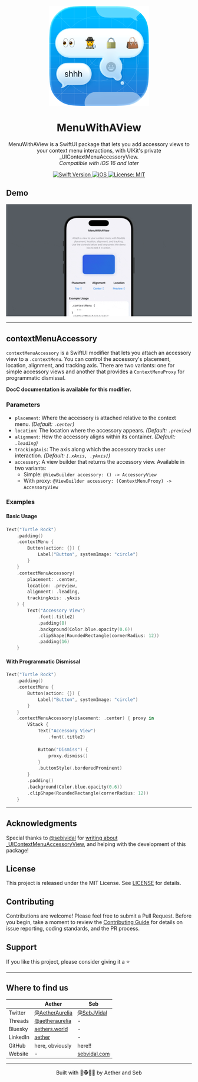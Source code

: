 <div align="center">
  <img width="270" height="270" src="/assets/icon.png" alt="MenuWithAView Logo">
  <h1><b>MenuWithAView</b></h1>
  <p>
    MenuWithAView is a SwiftUI package that lets you add accessory views to your context menu interactions, with UIKit's private _UIContextMenuAccessoryView.
    <br>
    <i>Compatible with iOS 16 and later</i>
  </p>
</div>

<div align="center">
  <a href="https://swift.org">
<!--     <img src="https://img.shields.io/badge/Swift-6.0%20%7C%206-orange.svg" alt="Swift Version"> -->
    <img src="https://img.shields.io/badge/Swift-6.0-orange.svg" alt="Swift Version">
  </a>
  <a href="https://www.apple.com/ios/">
     <img src="https://img.shields.io/badge/iOS-16%2B-blue.svg" alt="iOS">
  </a>
  <a href="LICENSE">
    <img src="https://img.shields.io/badge/License-MIT-green.svg" alt="License: MIT">
  </a>
</div>

## **Demo**

![Example](/assets/example1.gif)

---

## contextMenuAccessory

`contextMenuAccessory` is a SwiftUI modifier that lets you attach an accessory view to a `.contextMenu`. You can control the accessory's placement, location, alignment, and tracking axis. There are two variants: one for simple accessory views and another that provides a `ContextMenuProxy` for programmatic dismissal.

**DocC documentation is available for this modifier.**

### Parameters

- `placement`: Where the accessory is attached relative to the context menu.
  *(Default: `.center`)*
- `location`: The location where the accessory appears.
  *(Default: `.preview`)*
- `alignment`: How the accessory aligns within its container.
  *(Default: `.leading`)*
- `trackingAxis`: The axis along which the accessory tracks user interaction.
  *(Default: `[.xAxis, .yAxis]`)*
- `accessory`: A view builder that returns the accessory view. Available in two variants:
  - Simple: `@ViewBuilder accessory: () -> AccessoryView`
  - With proxy: `@ViewBuilder accessory: (ContextMenuProxy) -> AccessoryView`

### Examples

#### Basic Usage

```swift
Text("Turtle Rock")
    .padding()
    .contextMenu {
        Button(action: {}) {
            Label("Button", systemImage: "circle")
        }
    }
    .contextMenuAccessory(
        placement: .center,
        location: .preview,
        alignment: .leading,
        trackingAxis: .yAxis
    ) {
        Text("Accessory View")
            .font(.title2)
            .padding(8)
            .background(Color.blue.opacity(0.6))
            .clipShape(RoundedRectangle(cornerRadius: 12))
            .padding(16)
    }
```

#### With Programmatic Dismissal

```swift
Text("Turtle Rock")
    .padding()
    .contextMenu {
        Button(action: {}) {
            Label("Button", systemImage: "circle")
        }
    }
    .contextMenuAccessory(placement: .center) { proxy in
        VStack {
            Text("Accessory View")
                .font(.title2)

            Button("Dismiss") {
                proxy.dismiss()
            }
            .buttonStyle(.borderedProminent)
        }
        .padding()
        .background(Color.blue.opacity(0.6))
        .clipShape(RoundedRectangle(cornerRadius: 12))
    }
```

---

## **Acknowledgments**

Special thanks to [@sebjvidal](https://github.com/sebjvidal) for [writing about  _UIContextMenuAccessoryView](https://sebvidal.com/blog/accessorise-your-context-menu-interactions/), and helping with the development of this package!

## License

This project is released under the MIT License. See [LICENSE](LICENSE.md) for details.

## Contributing

Contributions are welcome! Please feel free to submit a Pull Request. Before you begin, take a moment to review the [Contributing Guide](CONTRIBUTING.md) for details on issue reporting, coding standards, and the PR process.

## Support

If you like this project, please consider giving it a ⭐️

---

## Where to find us

|         | Aether | Seb |
|---------|----------------|------------------|
| Twitter | [@AetherAurelia](https://x.com/AetherAurelia) |  [@SebJVidal](https://x.com/SebJVidal) |
| Threads | [@aetheraurelia](https://www.threads.net/@aetheraurelia) | - |
| Bluesky | [aethers.world](https://bsky.app/profile/aethers.world) | - |
| LinkedIn| [aether](https://www.linkedin.com/in/willjones24) | - |
| GitHub  | here, obviously | here!! |
| Website | - | [sebvidal.com](https://sebvidal.com/) |


---

<p align="center">Built with 🍏🕵️🤝👜 by Aether and Seb</p>

